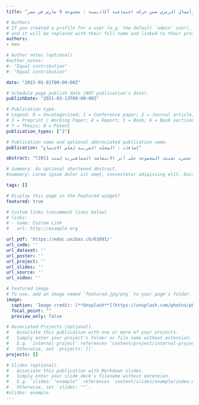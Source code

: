 ```yaml
---
title: "الاستقلالية والرأسمال الرمزي ضمن حركة اجتماعية أكاديمية : مجموعة 9 مارس في مصر"

# Authors
# If you created a profile for a user (e.g. the default `admin` user), write the username (folder name) here 
# and it will be replaced with their full name and linked to their profile.
authors:
- ben

# Author notes (optional)
#author_notes:
#- "Equal contribution"
#- "Equal contribution"

date: "2015-01-01T00:00:00Z"

# Schedule page publish date (NOT publication's date).
publishDate: "2021-03-13T00:00:00Z"

# Publication type.
# Legend: 0 = Uncategorized; 1 = Conference paper; 2 = Journal article;
# 3 = Preprint / Working Paper; 4 = Report; 5 = Book; 6 = Book sectison;
# 7 = Thesis; 8 = Patent
publication_types: ["2"]

# Publication name and optional abbreviated publication name.
publication: "إضافات : المجلة العربية لعلم الاجتماع"

abstract: "مجموعة 9 مارس من أجل استقلال الجامعات (حركة 9 مارس) هي مجموعة من الأكاديميين المصريين الذين خاضوا، طوال العشرية الأخيرة، حملات للرّفع من درجة الاستقلالية المؤسسية للجامعة والحرية الأكاديمية في الجامعات العمومية المصرية. يستكشف هذا المقال أجوبة ممكنة على ثلاثة أسئلة حول 9 مارس. أولا، ما الذي يفسر توجه الأعضاء المؤسسين نحو تكوين مثل هذه المجموعة على اعتبار ما بدا على أساتذة الجامعة في مصر من قلة الاهتمام بأيّ نوع من النشاط الحركي وباعتبار قلة سوابق حركة اجتماعية مركزة على هذه القضية؟ ثانيا، كيف تمكنت المجموعة من البقاء طوال تلك المدة التي ظلت فيها قائمة في سياق سياسي تسلّطي بل ومن خوض حملات ناجحة من دون أن تكون عرضة لقمع النظام؟ وثالثا، لماذا انحسرت تعبئة المجموعة على أثر الانتفاضة الجماهيرية لسنة 2011؟"

# Summary. An optional shortened abstract.
#summary: Lorem ipsum dolor sit amet, consectetur adipiscing elit. Duis posuere tellus ac convallis placerat. Proin tincidunt magna sed ex sollicitudin condimentum.

tags: []

# Display this page in the Featured widget?
featured: true

# Custom links (uncomment lines below)
# links:
# - name: Custom Link
#   url: http://example.org

url_pdf: 'https://edoc.unibas.ch/61091/'
url_code: ''
url_dataset: ''
url_poster: ''
url_project: ''
url_slides: ''
url_source: ''
url_video: ''

# Featured image
# To use, add an image named `featured.jpg/png` to your page's folder. 
image:
  caption: 'Image credit: [**Unsplash**](https://unsplash.com/photos/pLCdAaMFLTE)'
  focal_point: ""
  preview_only: false

# Associated Projects (optional).
#   Associate this publication with one or more of your projects.
#   Simply enter your project's folder or file name without extension.
#   E.g. `internal-project` references `content/project/internal-project/index.md`.
#   Otherwise, set `projects: []`.
projects: []

# Slides (optional).
#   Associate this publication with Markdown slides.
#   Simply enter your slide deck's filename without extension.
#   E.g. `slides: "example"` references `content/slides/example/index.md`.
#   Otherwise, set `slides: ""`.
#slides: example
---
```

